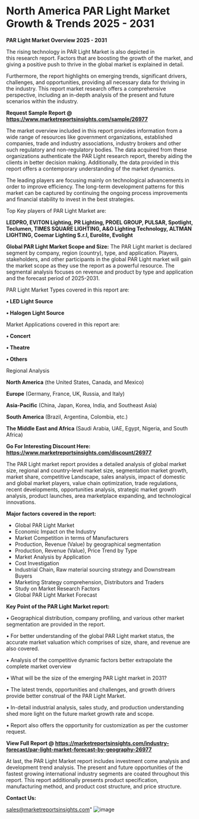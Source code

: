  # North America PAR Light Market Growth & Trends 2025 - 2031

<Strong> PAR Light Market Overview 2025 - 2031</strong>

The rising technology in PAR Light Market is also depicted in this research report. Factors that are boosting the growth of the market, and giving a positive push to thrive in the global market is explained in detail.

Furthermore, the report highlights on emerging trends, significant drivers, challenges, and opportunities, providing all necessary data for thriving in the industry. This report market research offers a comprehensive perspective, including an in-depth analysis of the present and future scenarios within the industry.

<strong>Request Sample Report @ <a href=https://www.marketreportsinsights.com/sample/26977>https://www.marketreportsinsights.com/sample/26977</a></strong>

The market overview included in this report provides information from a wide range of resources like government organizations, established companies, trade and industry associations, industry brokers and other such regulatory and non-regulatory bodies. The data acquired from these organizations authenticate the PAR Light research report, thereby aiding the clients in better decision making. Additionally, the data provided in this report offers a contemporary understanding of the market dynamics.

The leading players are focusing mainly on technological advancements in order to improve efficiency. The long-term development patterns for this market can be captured by continuing the ongoing process improvements and financial stability to invest in the best strategies.

Top Key players of PAR Light Market are:

<strong>LEDPRO, EVITON Lighting, PR Lighting, PROEL GROUP, PULSAR, Spotlight, Teclumen, TIMES SQUARE LIGHTING, A&O Lighting Technology, ALTMAN LIGHTING, Coemar Lighting S.r.l, Eurolite, Evolight</strong>

<strong><b>Global PAR Light Market Scope and Size:</b></strong>
The PAR Light market is declared segment by company, region (country), type, and application. Players, stakeholders, and other participants in the global PAR Light market will gain the market scope as they use the report as a powerful resource. The segmental analysis focuses on revenue and product by type and application and the forecast period of 2025-2031.

PAR Light Market Types covered in this report are:

<strong>• LED Light Source

• Halogen Light Source</strong>

Market Applications covered in this report are:

<strong>• Concert

• Theatre

• Others</strong> 

Regional Analysis

<strong>North America</strong> (the United States, Canada, and Mexico)

<strong>Europe</strong> (Germany, France, UK, Russia, and Italy)

<strong>Asia-Pacific</strong> (China, Japan, Korea, India, and Southeast Asia)

<strong>South America</strong> (Brazil, Argentina, Colombia, etc.)

<strong>The Middle East and Africa</strong> (Saudi Arabia, UAE, Egypt, Nigeria, and South Africa)

<strong>Go For Interesting Discount Here: <a href=https://www.marketreportsinsights.com/discount/26977>https://www.marketreportsinsights.com/discount/26977</a></strong>

The PAR Light market report provides a detailed analysis of global market size, regional and country-level market size, segmentation market growth, market share, competitive Landscape, sales analysis, impact of domestic and global market players, value chain optimization, trade regulations, recent developments, opportunities analysis, strategic market growth analysis, product launches, area marketplace expanding, and technological innovations.

<strong><b>Major factors covered in the report:</b></strong>
<ul>
  <li>Global PAR Light Market </li>
  <li>Economic Impact on the Industry</li>
  <li>Market Competition in terms of Manufacturers</li>
  <li>Production, Revenue (Value) by geographical segmentation</li>
  <li>Production, Revenue (Value), Price Trend by Type</li>
  <li>Market Analysis by Application</li>
  <li>Cost Investigation</li>
  <li>Industrial Chain, Raw material sourcing strategy and Downstream Buyers</li>
  <li>Marketing Strategy comprehension, Distributors and Traders</li>
  <li>Study on Market Research Factors</li>
  <li>Global PAR Light Market Forecast</li>
</ul>

<strong><b>Key Point of the PAR Light Market report:</b></strong>

• Geographical distribution, company profiling, and various other market segmentation are provided in the report.

• For better understanding of the global PAR Light market status, the accurate market valuation which comprises of size, share, and revenue are also covered.

• Analysis of the competitive dynamic factors better extrapolate the complete market overview

• What will be the size of the emerging PAR Light market in 2031?

• The latest trends, opportunities and challenges, and growth drivers provide better construal of the PAR Light Market.

• In-detail industrial analysis, sales study, and production understanding shed more light on the future market growth rate and scope.

• Report also offers the opportunity for customization as per the customer request.

<strong><b>View Full Report @ <a href=https://marketreportsinsights.com/industry-forecast/par-light-market-forecast-by-geography-26977>https://marketreportsinsights.com/industry-forecast/par-light-market-forecast-by-geography-26977</a></b></strong>


At last, the PAR Light Market report includes investment come analysis and development trend analysis. The present and future opportunities of the fastest growing international industry segments are coated throughout this report. This report additionally presents product specification, manufacturing method, and product cost structure, and price structure.

<strong>Contact Us:</strong>

sales@marketreportsinsights.com"
![image](https://github.com/user-attachments/assets/3d5fb7b1-ca7a-4e18-9872-c2ef09aeccbb)
